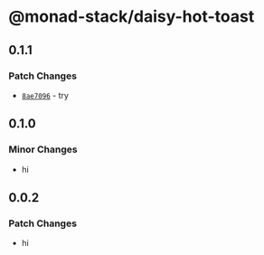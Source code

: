 # @monad-stack/daisy-hot-toast

## 0.1.1

### Patch Changes

- [`8ae7096`](https://github.com/Darkhorse-Fraternity/monad-stack/commit/8ae7096e56ed0ce5f119e7df3d746d26ac144e65) - try

## 0.1.0

### Minor Changes

- hi

## 0.0.2

### Patch Changes

- hi
